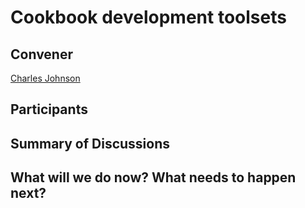 Cookbook development toolsets
=============================

## Convener

[Charles Johnson](https://twitter.com/chipadeedoodah)

## Participants

## Summary of Discussions

## What will we do now?  What needs to happen next?

